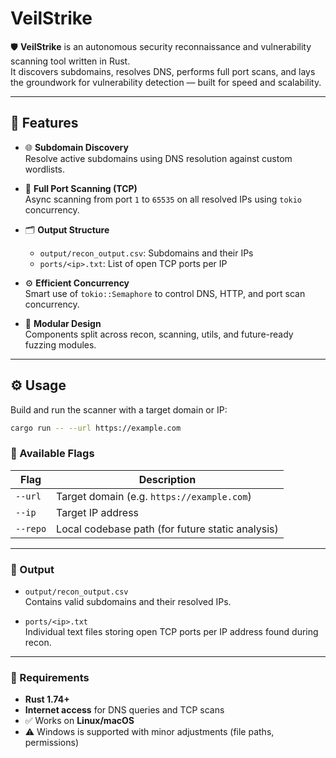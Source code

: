 # VeilStrike

🛡️ **VeilStrike** is an autonomous security reconnaissance and vulnerability scanning tool written in Rust.  
It discovers subdomains, resolves DNS, performs full port scans, and lays the groundwork for vulnerability detection — built for speed and scalability.

---

## 🚀 Features

- 🌐 **Subdomain Discovery**  
  Resolve active subdomains using DNS resolution against custom wordlists.

- 🔎 **Full Port Scanning (TCP)**  
  Async scanning from port `1` to `65535` on all resolved IPs using `tokio` concurrency.

- 🗂️ **Output Structure**  
  - `output/recon_output.csv`: Subdomains and their IPs
  - `ports/<ip>.txt`: List of open TCP ports per IP

- ⚙️ **Efficient Concurrency**  
  Smart use of `tokio::Semaphore` to control DNS, HTTP, and port scan concurrency.

- 🧱 **Modular Design**  
  Components split across recon, scanning, utils, and future-ready fuzzing modules.

---

## ⚙️ Usage

Build and run the scanner with a target domain or IP:

```bash
cargo run -- --url https://example.com
```
### 🧭 Available Flags

| Flag     | Description                                         |
|----------|-----------------------------------------------------|
| `--url`  | Target domain (e.g. `https://example.com`)          |
| `--ip`   | Target IP address                                   |
| `--repo` | Local codebase path (for future static analysis)    |

---

### 📂 Output

- `output/recon_output.csv`  
  Contains valid subdomains and their resolved IPs.

- `ports/<ip>.txt`  
  Individual text files storing open TCP ports per IP address found during recon.

---

### 🔧 Requirements

- **Rust 1.74+**
- **Internet access** for DNS queries and TCP scans
- ✅ Works on **Linux/macOS**  
- ⚠️ Windows is supported with minor adjustments (file paths, permissions)
